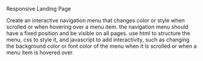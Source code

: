 
Responsive Landing Page

Create an interactive navigation menu that changes color or style when scrolled or when hovering over a menu item. the navigation menu should have a fixed position and be visible on all pages. use html to structure the menu, css to style it, and javascript to add interactivity, such as changing the background color or font color of the menu when it is scrolled or when a menu item is hovered over.
